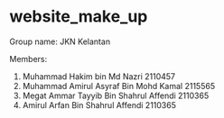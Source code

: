 # website_make_up
Group name: JKN Kelantan

Members:
1) Muhammad Hakim bin Md Nazri 2110457
2) Muhammad Amirul Asyraf Bin Mohd Kamal 2115565
3) Megat Ammar Tayyib Bin Shahrul Affendi 2110365
4) Amirul Arfan Bin Shahrul Affendi 2110365
